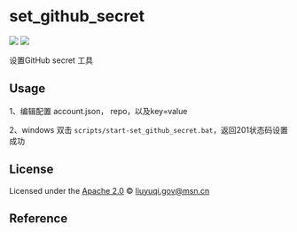 # set_github_secret

[![](https://img.shields.io/badge/version-1.0.1-brightgreen.svg)](https://git.yoqi.me/lyq/set_github_secret)
[![](https://img.shields.io/badge/Python-3.11.5-brightgreen.svg)](https://git.yoqi.me/lyq/set_github_secret)


设置GitHub secret 工具

## Usage

1、编辑配置 account.json， repo，以及key=value

2、windows 双击 `scripts/start-set_github_secret.bat`，返回201状态码设置成功



## License

Licensed under the [Apache 2.0](LICENSE) © [liuyuqi.gov@msn.cn](https://github.com/jianboy)



## Reference

